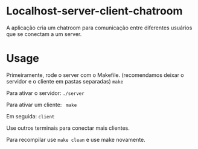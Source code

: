 # Localhost-server-client-chatroom

A aplicação cria um chatroom para comunicação entre diferentes usuários que se conectam a um server.

# Usage

Primeiramente, rode o server com o Makefile.
(recomendamos deixar o servidor e o cliente em pastas separadas)
``` make ```

Para ativar o servidor:
``` ./server ```

Para ativar um cliente:
``` make```

Em seguida: ```client```

Use outros terminais para conectar mais clientes.

Para recompilar use ``` make clean ``` e use make novamente.




